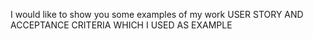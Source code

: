 I would like to show you some examples of my work
USER STORY AND ACCEPTANCE CRITERIA WHICH I USED AS EXAMPLE
